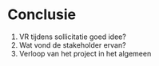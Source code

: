 # Conclusie

1. VR tijdens sollicitatie goed idee?
2. Wat vond de stakeholder ervan?
3. Verloop van het project in het algemeen
